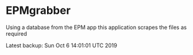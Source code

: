 # EPMgrabber
Using a database from the EPM app this application scrapes the files as required


Latest backup: Sun Oct 6 14:01:01 UTC 2019

